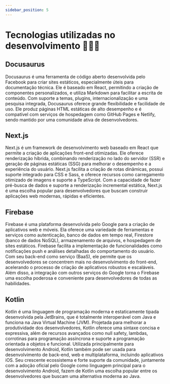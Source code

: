 ```yaml
---
sidebar_position: 5
---
```


# Tecnologias utilizadas no desenvolvimento 🧑🏽‍💻

## Docusaurus

Docusaurus é uma ferramenta de código aberto desenvolvida pelo Facebook para criar sites estáticos, especialmente úteis para documentação técnica. Ele é baseado em React, permitindo a criação de componentes personalizados, e utiliza Markdown para facilitar a escrita de conteúdo. Com suporte a temas, plugins, internacionalização e uma pesquisa integrada, Docusaurus oferece grande flexibilidade e facilidade de uso. Ele produz páginas HTML estáticas de alto desempenho e é compatível com serviços de hospedagem como GitHub Pages e Netlify, sendo mantido por uma comunidade ativa de desenvolvedores.


## Next.js 

Next.js é um framework de desenvolvimento web baseado em React que permite a criação de aplicações front-end otimizadas. Ele oferece renderização híbrida, combinando renderização no lado do servidor (SSR) e geração de páginas estáticas (SSG) para melhorar o desempenho e a experiência do usuário. Next.js facilita a criação de rotas dinâmicas, possui suporte integrado para CSS e Sass, e oferece recursos como carregamento otimizado de imagens e suporte a TypeScript. Com a capacidade de fazer pré-busca de dados e suporte a renderização incremental estática, Next.js é uma escolha popular para desenvolvedores que buscam construir aplicações web modernas, rápidas e eficientes.

## Firebase

Firebase é uma plataforma desenvolvida pelo Google para a criação de aplicativos web e móveis. Ela oferece uma variedade de ferramentas e serviços como autenticação, banco de dados em tempo real, Firestore (banco de dados NoSQL), armazenamento de arquivos, e hospedagem de sites estáticos. Firebase facilita a implementação de funcionalidades como notificações push e análises detalhadas do comportamento do usuário. Com seu back-end como serviço (BaaS), ele permite que os desenvolvedores se concentrem mais no desenvolvimento do front-end, acelerando o processo de criação de aplicativos robustos e escaláveis. Além disso, a integração com outros serviços do Google torna o Firebase uma escolha poderosa e conveniente para desenvolvedores de todas as habilidades.


## Kotlin

Kotlin é uma linguagem de programação moderna e estaticamente tipada desenvolvida pela JetBrains, que é totalmente interoperável com Java e funciona na Java Virtual Machine (JVM). Projetada para melhorar a produtividade dos desenvolvedores, Kotlin oferece uma sintaxe concisa e expressiva, além de recursos avançados como null safety, lambdas, corrotinas para programação assíncrona e suporte a programação orientada a objetos e funcional. Utilizada principalmente para desenvolvimento Android, Kotlin também pode ser usada para desenvolvimento de back-end, web e multiplataforma, incluindo aplicativos iOS. Seu crescente ecossistema e forte suporte da comunidade, juntamente com a adoção oficial pelo Google como linguagem principal para o desenvolvimento Android, fazem de Kotlin uma escolha popular entre os desenvolvedores que buscam uma alternativa moderna ao Java.